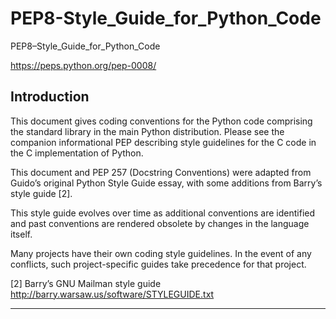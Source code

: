 # PEP8-Style_Guide_for_Python_Code
PEP8–Style_Guide_for_Python_Code

https://peps.python.org/pep-0008/


## Introduction
This document gives coding conventions for the Python code comprising the standard library in the main Python distribution. Please see the companion informational PEP describing style guidelines for the C code in the C implementation of Python.

This document and PEP 257 (Docstring Conventions) were adapted from Guido’s original Python Style Guide essay, with some additions from Barry’s style guide [2].

This style guide evolves over time as additional conventions are identified and past conventions are rendered obsolete by changes in the language itself.

Many projects have their own coding style guidelines. In the event of any conflicts, such project-specific guides take precedence for that project.

[2] Barry’s GNU Mailman style guide http://barry.warsaw.us/software/STYLEGUIDE.txt

-----
